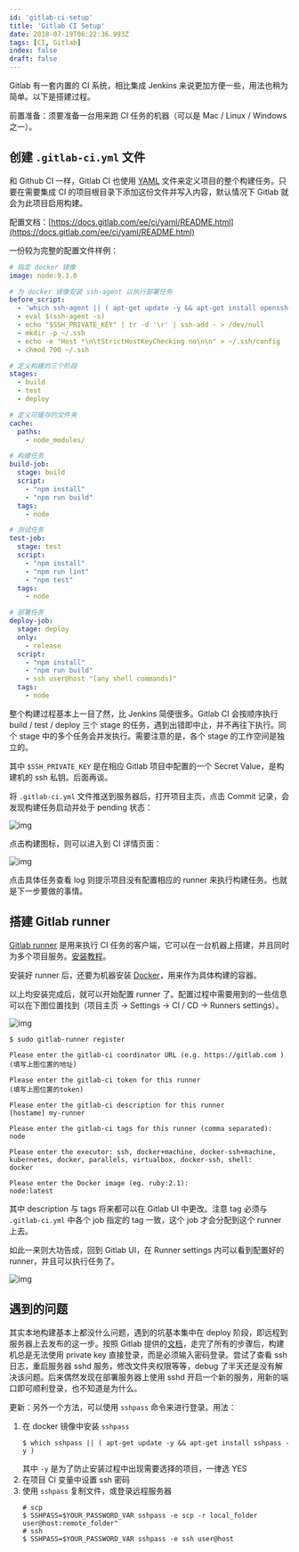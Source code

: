 ```yaml
---
id: 'gitlab-ci-setup'
title: 'Gitlab CI Setup'
date: 2018-07-19T06:22:36.993Z
tags: [CI, Gitlab]
index: false
draft: false
---
```


<!-- 「」 -->

Gitlab 有一套内置的 CI 系统，相比集成 Jenkins 来说更加方便一些，用法也稍为简单。以下是搭建过程。

前置准备：须要准备一台用来跑 CI 任务的机器（可以是 Mac / Linux / Windows 之一）。

<!-- more -->

## 创建 `.gitlab-ci.yml` 文件

和 Github CI 一样，Gitlab CI 也使用 [YAML](https://en.wikipedia.org/wiki/YAML) 文件来定义项目的整个构建任务。只要在需要集成 CI 的项目根目录下添加这份文件并写入内容，默认情况下 Gitlab 就会为此项目启用构建。

配置文档：[https://docs.gitlab.com/ee/ci/yaml/README.html](https://docs.gitlab.com/ee/ci/yaml/README.html)

一份较为完整的配置文件样例：

```yaml
# 指定 docker 镜像
image: node:9.3.0

# 为 docker 镜像安装 ssh-agent 以执行部署任务
before_script:
  - 'which ssh-agent || ( apt-get update -y && apt-get install openssh-client -y )'
  - eval $(ssh-agent -s)
  - echo "$SSH_PRIVATE_KEY" | tr -d '\r' | ssh-add - > /dev/null
  - mkdir -p ~/.ssh
  - echo -e "Host *\n\tStrictHostKeyChecking no\n\n" > ~/.ssh/config
  - chmod 700 ~/.ssh

# 定义构建的三个阶段
stages:
  - build
  - test
  - deploy

# 定义可缓存的文件夹
cache:
  paths:
    - node_modules/

# 构建任务
build-job:
  stage: build
  script:
    - "npm install"
    - "npm run build"
  tags:
    - node

# 测试任务
test-job:
  stage: test
  script:
    - "npm install"
    - "npm run lint"
    - "npm test"
  tags:
    - node

# 部署任务
deploy-job:
  stage: deploy
  only:
    - release
  script:
    - "npm install"
    - "npm run build"
    - ssh user@host "[any shell commands]"
  tags:
    - node
```

整个构建过程基本上一目了然，比 Jenkins 简便很多。Gitlab CI 会按顺序执行 build / test / deploy 三个 stage 的任务，遇到出错即中止，并不再往下执行。同个 stage 中的多个任务会并发执行。需要注意的是，各个 stage 的工作空间是独立的。

其中 `$SSH_PRIVATE_KEY` 是在相应 Gitlab 项目中配置的一个 Secret Value，是构建机的 ssh 私钥。后面再谈。

将 `.gitlab-ci.yml` 文件推送到服务器后，打开项目主页，点击 Commit 记录，会发现构建任务启动并处于 pending 状态：

![img](https://docs.gitlab.com/ee/ci/quick_start/img/new_commit.png)

点击构建图标，则可以进入到 CI 详情页面：

![img](https://docs.gitlab.com/ee/ci/quick_start/img/single_commit_status_pending.png)

点击具体任务查看 log 则提示项目没有配置相应的 runner 来执行构建任务。也就是下一步要做的事情。

## 搭建 Gitlab runner

[Gitlab runner](https://docs.gitlab.com/runner/) 是用来执行 CI 任务的客户端，它可以在一台机器上搭建，并且同时为多个项目服务。[安装教程](https://docs.gitlab.com/runner/install/)。

安装好 runner 后，还要为机器安装 [Docker](https://www.docker.com/community-edition)，用来作为具体构建的容器。

以上均安装完成后，就可以开始配置 runner 了。配置过程中需要用到的一些信息可以在下图位置找到（项目主页 -> Settings -> CI / CD -> Runners settings）。

![img](https://docs.gitlab.com/ee/ci/quick_start/img/runners_activated.png)

```
$ sudo gitlab-runner register

Please enter the gitlab-ci coordinator URL (e.g. https://gitlab.com )
(填写上图位置的地址)

Please enter the gitlab-ci token for this runner
(填写上图位置的token)

Please enter the gitlab-ci description for this runner
[hostame] my-runner

Please enter the gitlab-ci tags for this runner (comma separated):
node

Please enter the executor: ssh, docker+machine, docker-ssh+machine, kubernetes, docker, parallels, virtualbox, docker-ssh, shell:
docker

Please enter the Docker image (eg. ruby:2.1):
node:latest
```

其中 description 与 tags 将来都可以在 Gitlab UI 中更改。注意 tag 必须与 `.gitlab-ci.yml` 中各个 job 指定的 tag 一致，这个 job 才会分配到这个 runner 上去。

如此一来则大功告成，回到 Gitlab UI，在 Runner settings 内可以看到配置好的 runner，并且可以执行任务了。

![img](https://docs.gitlab.com/ee/ci/quick_start/img/pipelines_status.png)

## 遇到的问题

其实本地构建基本上都没什么问题，遇到的坑基本集中在 deploy 阶段，即远程到服务器上去发布的这一步。按照 Gitlab 提供的[文档](https://docs.gitlab.com/ee/ci/ssh_keys/)，走完了所有的步骤后，构建机总是无法使用 private key 直接登录，而是必须输入密码登录。尝试了查看 ssh 日志，重启服务器 sshd 服务，修改文件夹权限等等，debug 了半天还是没有解决该问题。后来偶然发现在部署服务器上使用 sshd 开启一个新的服务，用新的端口即可顺利登录，也不知道是为什么。

更新：另外一个方法，可以使用 `sshpass` 命令来进行登录。用法：

1. 在 docker 镜像中安装 `sshpass`
   ```
   $ which sshpass || ( apt-get update -y && apt-get install sshpass -y )
   ```
   其中 `-y` 是为了防止安装过程中出现需要选择的项目，一律选 YES
2. 在项目 CI 变量中设置 ssh 密码
3. 使用 `sshpass` 复制文件，或登录远程服务器
   ```
   # scp
   $ SSHPASS=$YOUR_PASSWORD_VAR sshpass -e scp -r local_folder user@host:remote_folder"
   # ssh
   $ SSHPASS=$YOUR_PASSWORD_VAR sshpass -e ssh user@host
   ```
